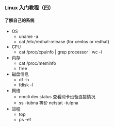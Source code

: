 ### Linux 入门教程（四）

#### 了解自己的系统
- OS 
  - uname -a
  - cat /etc/redhat-release (for centos or redhat)
- CPU 
  - cat /proc/cpuinfo | grep processor | wc -l
- 内存 
  - cat /proc/meminfo
  - free
- 磁盘信息
  - df -h
  - fdisk -l
- 网络
  - nmcli dev status 查看网卡设备连接情况
  - ss -tubna 等价 netstat -tulpna
- 进程
  - top
  - ps -ef	

